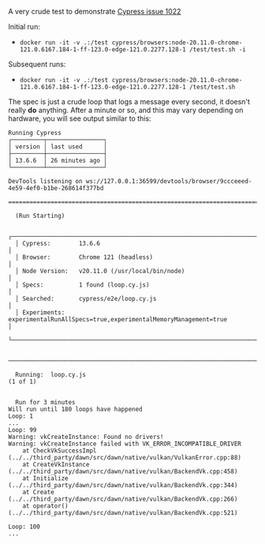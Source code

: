 A very crude test to demonstrate [Cypress issue 1022](https://github.com/cypress-io/cypress-docker-images/issues/1022)

Initial run:
* `docker run -it -v .:/test cypress/browsers:node-20.11.0-chrome-121.0.6167.184-1-ff-123.0-edge-121.0.2277.128-1 /test/test.sh -i`

Subsequent runs:
* `docker run -it -v .:/test cypress/browsers:node-20.11.0-chrome-121.0.6167.184-1-ff-123.0-edge-121.0.2277.128-1 /test/test.sh`

The spec is just a crude loop that logs a message every second, it doesn't really **do** anything. After a minute or so,
and this may vary depending on hardware, you will see output similar to this:

```shell
Running Cypress
┌─────────┬────────────────┐
│ version │ last used      │
├─────────┼────────────────┤
│ 13.6.6  │ 26 minutes ago │
└─────────┴────────────────┘

DevTools listening on ws://127.0.0.1:36599/devtools/browser/9ccceeed-4e59-4ef0-b1be-268614f377bd

====================================================================================================

  (Run Starting)

  ┌────────────────────────────────────────────────────────────────────────────────────────────────┐
  │ Cypress:        13.6.6                                                                         │
  │ Browser:        Chrome 121 (headless)                                                          │
  │ Node Version:   v20.11.0 (/usr/local/bin/node)                                                 │
  │ Specs:          1 found (loop.cy.js)                                                           │
  │ Searched:       cypress/e2e/loop.cy.js                                                         │
  │ Experiments:    experimentalRunAllSpecs=true,experimentalMemoryManagement=true                 │
  └────────────────────────────────────────────────────────────────────────────────────────────────┘


────────────────────────────────────────────────────────────────────────────────────────────────────
                                                                                                    
  Running:  loop.cy.js                                                                      (1 of 1)


  Run for 3 minutes 
Will run until 180 loops have happened
Loop: 1
...
Loop: 99
Warning: vkCreateInstance: Found no drivers!
Warning: vkCreateInstance failed with VK_ERROR_INCOMPATIBLE_DRIVER
    at CheckVkSuccessImpl (../../third_party/dawn/src/dawn/native/vulkan/VulkanError.cpp:88)
    at CreateVkInstance (../../third_party/dawn/src/dawn/native/vulkan/BackendVk.cpp:458)
    at Initialize (../../third_party/dawn/src/dawn/native/vulkan/BackendVk.cpp:344)
    at Create (../../third_party/dawn/src/dawn/native/vulkan/BackendVk.cpp:266)
    at operator() (../../third_party/dawn/src/dawn/native/vulkan/BackendVk.cpp:521)

Loop: 100
...
```

